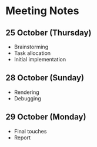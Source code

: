 # Meeting Notes
## 25 October (Thursday)
- Brainstorming
- Task allocation
- Initial implementation

## 28 October (Sunday)
- Rendering
- Debugging

## 29 October (Monday)
- Final touches
- Report

